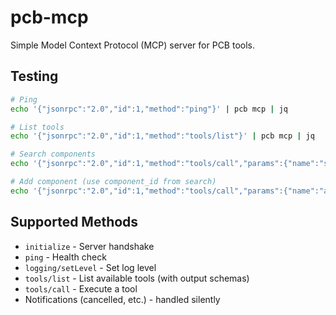 # pcb-mcp

Simple Model Context Protocol (MCP) server for PCB tools.

## Testing

```bash
# Ping
echo '{"jsonrpc":"2.0","id":1,"method":"ping"}' | pcb mcp | jq

# List tools
echo '{"jsonrpc":"2.0","id":1,"method":"tools/list"}' | pcb mcp | jq

# Search components
echo '{"jsonrpc":"2.0","id":1,"method":"tools/call","params":{"name":"search_component","arguments":{"part_number":"STM32"}}}' | pcb mcp | jq '.result.structuredContent.results[]'

# Add component (use component_id from search)
echo '{"jsonrpc":"2.0","id":1,"method":"tools/call","params":{"name":"add_component","arguments":{"component_id":"<id>"}}}' | pcb mcp | jq
```

## Supported Methods

- `initialize` - Server handshake
- `ping` - Health check
- `logging/setLevel` - Set log level
- `tools/list` - List available tools (with output schemas)
- `tools/call` - Execute a tool
- Notifications (cancelled, etc.) - handled silently
